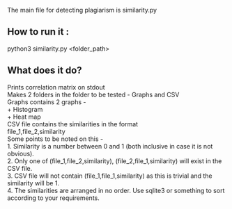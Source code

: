 The main file for detecting plagiarism is similarity.py

## How to run it :

python3 similarity.py <folder_path>

## What does it do?

Prints correlation matrix on stdout  
Makes 2 folders in the folder to be tested - Graphs and CSV  
Graphs contains 2 graphs -  
	+ Histogram  
	+ Heat map  
CSV file contains the similarities in the format  
file_1,file_2,similarity  
Some points to be noted on this -  
	1. Similarity is a number between 0 and 1 (both inclusive in case it is not obvious).  
	2. Only one of (file_1,file_2,similarity), (file_2,file_1,similarity) will exist in the CSV file.  
	3. CSV file will not contain (file_1,file_1,similarity) as this is trivial and the similarity will be 1.  
	4. The similarities are arranged in no order. Use sqlite3 or something to sort according to your requirements.  
